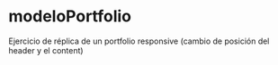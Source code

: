 # modeloPortfolio
Ejercicio de réplica de un portfolio responsive (cambio de posición del header y el content)
